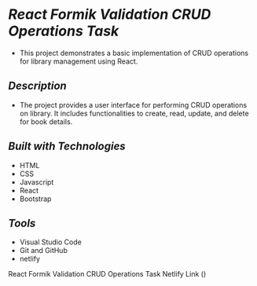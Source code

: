 
# **_React Formik Validation CRUD Operations Task_**

+ This project demonstrates a basic implementation of CRUD operations for library management using React.

## **_Description_**

+ The project provides a user interface for performing CRUD operations on library. It includes functionalities to create, read, update, and delete for book details.

## **_Built with Technologies_**

+ HTML
+ CSS
+ Javascript
+ React
+ Bootstrap

## **_Tools_**

+ Visual Studio Code
+ Git and GitHub
+ netlify

React Formik Validation CRUD Operations Task Netlify Link ()